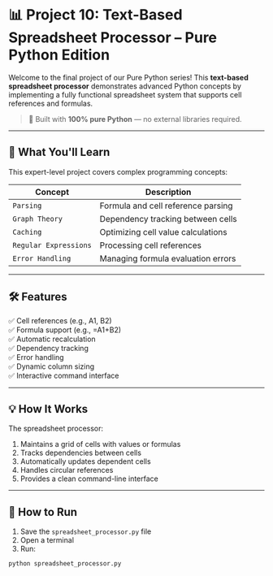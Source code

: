 # 📊 Project 10: Text-Based Spreadsheet Processor – Pure Python Edition

Welcome to the final project of our Pure Python series! This **text-based spreadsheet processor** demonstrates advanced Python concepts by implementing a fully functional spreadsheet system that supports cell references and formulas.

> 🚀 Built with **100% pure Python** — no external libraries required.

---

## 🧠 What You'll Learn

This expert-level project covers complex programming concepts:

| Concept | Description |
|---------|-------------|
| `Parsing` | Formula and cell reference parsing |
| `Graph Theory` | Dependency tracking between cells |
| `Caching` | Optimizing cell value calculations |
| `Regular Expressions` | Processing cell references |
| `Error Handling` | Managing formula evaluation errors |

---

## 🛠 Features

✅ Cell references (e.g., A1, B2)  
✅ Formula support (e.g., =A1+B2)  
✅ Automatic recalculation  
✅ Dependency tracking  
✅ Error handling  
✅ Dynamic column sizing  
✅ Interactive command interface

---

## 💡 How It Works

The spreadsheet processor:

1. Maintains a grid of cells with values or formulas
2. Tracks dependencies between cells
3. Automatically updates dependent cells
4. Handles circular references
5. Provides a clean command-line interface

---

## 🚀 How to Run

1. Save the `spreadsheet_processor.py` file
2. Open a terminal
3. Run:

```bash
python spreadsheet_processor.py